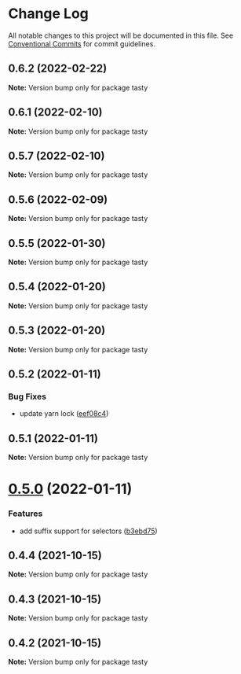 # Change Log

All notable changes to this project will be documented in this file.
See [Conventional Commits](https://conventionalcommits.org) for commit guidelines.

## 0.6.2 (2022-02-22)

**Note:** Version bump only for package tasty





## 0.6.1 (2022-02-10)

**Note:** Version bump only for package tasty





## 0.5.7 (2022-02-10)

**Note:** Version bump only for package tasty





## 0.5.6 (2022-02-09)

**Note:** Version bump only for package tasty





## 0.5.5 (2022-01-30)

**Note:** Version bump only for package tasty





## 0.5.4 (2022-01-20)

**Note:** Version bump only for package tasty





## 0.5.3 (2022-01-20)

**Note:** Version bump only for package tasty





## 0.5.2 (2022-01-11)


### Bug Fixes

* update yarn lock ([eef08c4](https://github.com/numldesign/tasty/commit/eef08c497e09376966846079465459fc9efa6603))





## 0.5.1 (2022-01-11)

**Note:** Version bump only for package tasty





# [0.5.0](https://github.com/numldesign/tasty/compare/v0.4.4...v0.5.0) (2022-01-11)


### Features

* add suffix support for selectors ([b3ebd75](https://github.com/numldesign/tasty/commit/b3ebd75cefc25ff4325fc72e01db51687bbb1476))





## 0.4.4 (2021-10-15)

**Note:** Version bump only for package tasty





## 0.4.3 (2021-10-15)

**Note:** Version bump only for package tasty





## 0.4.2 (2021-10-15)

**Note:** Version bump only for package tasty
